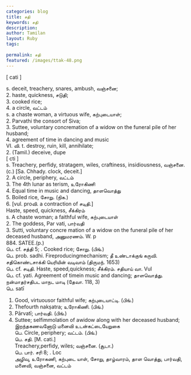```yaml
---
categories: blog
title: சதி
keywords: சதி
description: 
author: Tamilan
layout: Ruby
tags: 
 
permalink: சதி
featured: /images/ttak-48.png
---
```

  
[ cati ]  
  
s. deceit, treachery, snares, ambush, வஞ்சனை;  
2. haste, quickness, சடுதி;  
3. cooked rice;  
4. a circle, வட்டம்  
s. a chaste woman, a virtuous wife, கற்புடையாள்;  
2. Parvathi the consort of Siva;  
3. Suttee, voluntary concremation of a widow on the funeral pile of her husband;  
4. agreement of time in dancing and music  
VI. வி. t. destroy, ruin, kill, annihilate;  
2. (Tamil.) deceive, dupe  
[ cti ]  
s. Treachery, perfidy, stratagem, wiles, craftiness, insidiousness, வஞ்சனை. (c.) [Sa. Chhady. clock, deceit.]  
2. A circle, periphery, வட்டம்  
3. The 4th lunar as terism, உரோகிணி  
4. Equal time in music and dancing, தாளவொத்து  
5. Boiled rice, சோறு. (நிக.)  
6. [vul. proவி. a contraction of சடிதி.]  
Haste, speed, quickness, சீக்கிரம்  
s. A chaste woman; a faithful wife, கற்புடையாள்  
2. The goddess, Par vati, பார்வதி  
3. Sutti, voluntary concre mation of a widow on the funeral pile of her deceased husband, அனுமரணம். W. p  
884. SATEE.(p.)  
பெ. cf. சத்தி 5; . Cooked rice; சோறு. (பிங்.)  
பெ. prob. sadhi. Fireproducingmechanism; தீ உண்டாக்குங் கருவி. சதிகொண்டசாக்கி யெரியின் வடிவாம் (திருமந். 1653)  
பெ. cf. சடிதி. Haste, speed,quickness; சீக்கிரம். சதியாய் வா. Vul  
பெ. cf. yati. Agreement of timein music and dancing; தாளவொத்து. நன்மாதர்சதிபட மாநட மாடி (தேவா. 118, 3)  
பெ. satī  
1. Good, virtuousor faithful wife; கற்புடையாட்டி. (பிங்.)  
2. Thefourth nakṣatra; உரோகிணி. (பிங்.)  
3. Pārvatī; பார்வதி. (பிங்.)  
4. Suttee; selfimmolation of awidow along with her deceased husband; இறந்தகணவனோடு மனைவி உடன்கட்டையேறுகை  
பெ. Circle, periphery; வட்டம். (பிங்.)  
பெ. சதி. [M. cati.]  
Treachery,perfidy, wiles; வஞ்சனை. (சூடா.)  
பெ. பார். சரி 8; . Loc  
அழிவு, உரோகணி, கற்புடை யாள், சோறு, தாழ்வாரம், தாள வொத்து, பார்வதி, மனைவி, வஞ்சனை, வட்டம்